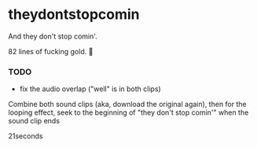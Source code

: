 # theydontstopcomin
And they don't stop comin'.


82 lines of fucking gold. 💯

### TODO
- fix the audio overlap ("well" is in both clips)

Combine both sound clips (aka, download the original again), then for the looping effect, seek to the beginning of "they don't stop comin'" when the sound clip ends


21seconds
